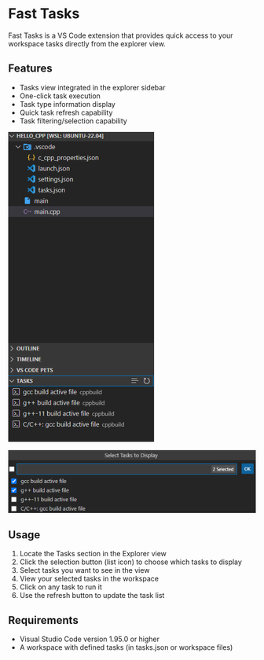 # Fast Tasks

Fast Tasks is a VS Code extension that provides quick access to your workspace tasks directly from the explorer view.

## Features

- Tasks view integrated in the explorer sidebar
- One-click task execution
- Task type information display
- Quick task refresh capability
- Task filtering/selection capability

![Fast Tasks View](https://raw.githubusercontent.com/Batyan45/fast-tasks/main/images/fast-tasks-view.png)

![Fast Tasks Check](https://raw.githubusercontent.com/Batyan45/fast-tasks/main/images/fast-tasks-check.png)

## Usage

1. Locate the Tasks section in the Explorer view
2. Click the selection button (list icon) to choose which tasks to display
3. Select tasks you want to see in the view
4. View your selected tasks in the workspace
5. Click on any task to run it
6. Use the refresh button to update the task list

## Requirements

- Visual Studio Code version 1.95.0 or higher
- A workspace with defined tasks (in tasks.json or workspace files)
